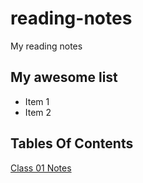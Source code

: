 # reading-notes
My reading notes

## My awesome list

* Item 1
* Item 2

## Tables Of Contents
[Class 01 Notes](./Class-01.md)
